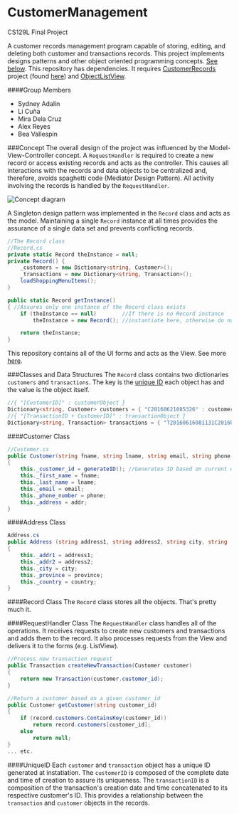 # CustomerManagement
CS129L Final Project

A customer records management program capable of storing, editing, and deleting both customer and transactions records. This
project implements designs patterns and other object oriented programming concepts. [See below](#concept).
This repository has dependencies. It requires [CustomerRecords](https://github.com/alexako/CustomerRecords) project (found [here](https://github.com/alexako/CustomerRecords)) and [ObjectListView](http://objectlistview.sourceforge.net/cs/gettingStarted.html).

####Group Members
+ Sydney Adalin
+ Li Cuña
+ Mira Dela Cruz
+ Alex Reyes
+ Bea Vallespin

###Concept
The overall design of the project was influenced by the Model-View-Controller concept. A `RequestHandler` is required to create a new record or access existing records and acts as the controller. This causes all interactions with the records and data objects to be centralized and, therefore, avoids spaghetti code (Mediator Design Pattern). All activity involving the records is handled by the `RequestHandler`.

![Concept diagram][mvcdiagram]

A Singleton design pattern was implemented in the `Record` class and acts as the model. Maintaining a single `Record`
instance at all times provides the assurance of a single data set and prevents conflicting records.

```csharp
//The Record class
//Record.cs
private static Record theInstance = null;
private Record() {
    _customers = new Dictionary<string, Customer>();
    _transactions = new Dictionary<string, Transaction>();
    loadShoppingMenuItems();
}

public static Record getInstance()
{ //Assures only one instance of the Record class exists
    if (theInstance == null)        //If there is no Record instance 
        theInstance = new Record(); //instantiate here, otherwise do nothing

    return theInstance;
}
```

This repository contains all of the UI forms and acts as the View. See more [here](https://github.com/alexako/CustomerRecords).

###Classes and Data Structures
The `Record` class contains two dictionaries `customers` and `transactions`. The key is the [unique ID](#uniqueid) each object has and
the value is the object itself.

```csharp
//{ "[CustomerID]" : customerObject }
Dictionary<string, Customer> customers = { "C20160621085326" : customer }
//{ "[TransactionID + CustomerID]" : transactionObject }
Dictionary<string, Transaction> transactions = { "T20160616081131C20160621085326" : transaction }
```

####Customer Class
```csharp
//Customer.cs
public Customer(string fname, string lname, string email, string phone, Address addr)
{
    this._customer_id = generateID(); //Generates ID based on current date and time (YYYYMMDDHHmmSS)
    this._first_name = fname;
    this._last_name = lname;
    this._email = email;
    this._phone_number = phone;
    this._address = addr;
}
```

####Address Class
```csharp
Address.cs
public Address (string address1, string address2, string city, string  province, string country)
{
    this._addr1 = address1;
    this._addr2 = address2;
    this._city = city;
    this._province = province;
    this._country = country;
}
```

####Record Class
The `Record` class stores all the objects. That's pretty much it.

####RequestHandler Class
The `RequestHandler` class handles all of the operations. It receives requests to create new customers and transactions and adds them to the record. It also processes requests from the View and delivers it to the forms (e.g. ListView).
```csharp
//Process new transaction request
public Transaction createNewTransaction(Customer customer)
{
    return new Transaction(customer.customer_id);
}

//Return a customer based on a given customer_id
public Customer getCustomer(string customer_id)
{
    if (record.customers.ContainsKey(customer_id))
        return record.customers[customer_id];
    else
        return null;
}
... etc.
```


####UniqueID
Each `customer` and `transaction` object has a unique ID generated at instatiation. The `customerID` is composed of the complete date and
time of creation to assure its uniqueness. The `transactionID` is a composition of the transaction's creation date and time concatenated
to its respective customer's ID. This provides a relationship between the `transaction` and `customer` objects in the records.

[mvcdiagram]: http://i.imgur.com/o73Q71Z.png?1
